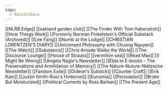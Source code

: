 ```yaml
---
tags:
  - RaceScience
---
```


[[NLRB Edge]]
[[oakland garden club]]
[[The Finder With Tom Haberstroh]]
[[How Things Work]]
[[Formerly Norman Finkelstein's Official Substack (Archived)]]
[[Lee Fang]]
[[Numb at the Lodge]]
[[CHRISTIAN LORENTZEN'S DIARY]]
[[Unlicensed Philosophy with Chuong Nguyen]]
[[The Watch]]
[[Substance]]
[[Chris Arnade Walks the World]]
[[The Discourse Lounge]]
[[House of Strauss]]
[[vermilion sea]]
[[Read Max]]
[[I Might Be Wrong]]
[[Angela Nagle's Newsletter]]
[[Ebla to E-books - The Preservations and Annihilation of Memory]]
[[The Nature-Nuture-Nietzsche Newsletter]]
[[Fandom Exile]]
[[Gideon's Substck]]
[[Counter Craft]]
[[Erik Kain]]
[[Justin Smith-Ruiu's Hinternet]]
[[Eunomia]]
[[Persuasion]]
[[Broke But Moisturized]]
[[Political Currents by Ross Barkan]]
[[The Present Age]]
